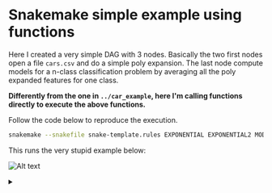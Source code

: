 # Snakemake simple example using functions


Here I created a very simple DAG with 3 nodes.
Basically the two first nodes open a file `cars.csv` and do a simple poly expansion.
The last node compute models for a n-class classification problem by averaging all the poly expanded features for one class.

**Differently from the one in `../car_example`, here I'm calling functions directly to execute the above functions.**


Follow the code below to reproduce the execution.


```sh
snakemake --snakefile snake-template.rules EXPONENTIAL EXPONENTIAL2 MODELS -f --jobs 2
```

This runs the very stupid example below:


![Alt text](https://g.gravizo.com/source/custom_mark10?https://raw.githubusercontent.com/tiagofrepereira2012/snakemaking/master/2.function_example/README.md)
<details><summary></summary>
custom_mark10
digraph snakemake_dag {
    graph[bgcolor=white, margin=0];
    node[shape=box, style=rounded, fontname=sans,                 fontsize=10, penwidth=2];
    edge[penwidth=2, color=grey];
	0[label = "EXPONENTIAL2", color = "0.00 0.6 0.85", style="rounded"];
	1[label = "EXPONENTIAL", color = "0.22 0.6 0.85", style="rounded"];
	2[label = "CREATE_MODELS", color = "0.44 0.6 0.85", style="rounded"];
	1 -> 2
	0 -> 2
} 
custom_mark10
</details>

